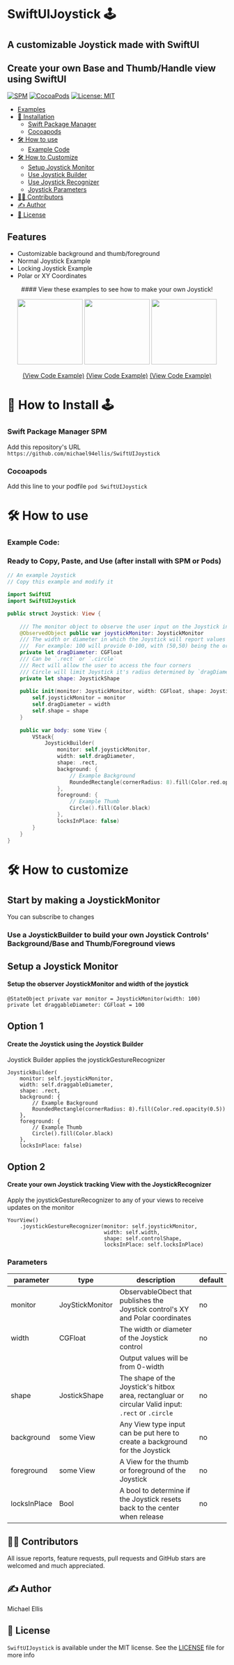 # SwiftUIJoystick 🕹️
## A customizable Joystick made with SwiftUI
## Create your own Base and Thumb/Handle view using SwiftUI

[![SPM](https://img.shields.io/badge/SPM-compatible-green.svg)](https://github.com/michael94ellis/SwiftUIJoystick)
[![CocoaPods](https://img.shields.io/badge/CocoaPods-compatible-green.svg)](https://cocoapods.org/pods/SwiftUIJoystick)
[![License: MIT](https://img.shields.io/badge/License-MIT-A31F34.svg)](https://opensource.org/licenses/MIT)
 
- [Examples](#examples)
- [📲 Installation](#-how-to-install-%EF%B8%8F)
  - [Swift Package Manager](#swift-package-manager-spm)
  - [Cocoapods](#cocoapods)
- [🛠 How to use](#-how-to-use)
  - [Example Code](#example-code)
- [🛠 How to Customize](#-how-to-customize)
  - [Setup Joystick Monitor](#setup-a-joystick-monitor)
  - [Use Joystick Builder](#option-1)
  - [Use Joystick Recognizer](#option-2)
  - [Joystick Parameters](#parameters)
- [👨‍💻 Contributors](#-contributors)
- [✍️ Author](#-author)
- [📃 License](#-license)

## Features
* Customizable background and thumb/foreground
* Normal Joystick Example 
* Locking Joystick Example 
* Polar or XY Coordinates   

<p align="center">
#### View these examples to see how to make your own Joystick!
</p>

<p align="center">
  <img src="./Readme_Assets/LockingJoystick.gif" width="150" />
  <img src="./Readme_Assets/NormalJoystick.gif" width="150" />
  <img src="./Readme_Assets/LongMultiUse.gif" width="150" />
</p>
 
<p align="center">
  <a href="https://github.com/michael94ellis/SwiftUIJoystick/blob/main/SwiftUIJoystickApp/ExampleJoystick.swift">(View Code Example)</a>
  <a href="https://github.com/michael94ellis/SwiftUIJoystick/blob/main/SwiftUIJoystickApp/TestingView.swift#L30-L40">(View Code Example)</a>
  <a href="https://github.com/michael94ellis/SwiftUIJoystick/blob/main/SwiftUIJoystickApp/TestingView.swift">(View Code Example)</a>
</p>



# 📲 How to Install 🕹️

### Swift Package Manager SPM
Add this repository's URL
`https://github.com/michael94ellis/SwiftUIJoystick`

### Cocoapods
Add this line to your podfile
`pod SwiftUIJoystick`



# 🛠 How to use
### Example Code: 
### Ready to Copy, Paste, and Use (after install with SPM or Pods)

```Swift
// An example Joystick
// Copy this example and modify it

import SwiftUI
import SwiftUIJoystick

public struct Joystick: View {
    
    /// The monitor object to observe the user input on the Joystick in XY or Polar coordinates
    @ObservedObject public var joystickMonitor: JoystickMonitor
    /// The width or diameter in which the Joystick will report values
    ///  For example: 100 will provide 0-100, with (50,50) being the origin
    private let dragDiameter: CGFloat
    /// Can be `.rect` or `.circle`
    /// Rect will allow the user to access the four corners
    /// Circle will limit Joystick it's radius determined by `dragDiameter / 2`
    private let shape: JoystickShape
    
    public init(monitor: JoystickMonitor, width: CGFloat, shape: JoystickShape = .rect) {
        self.joystickMonitor = monitor
        self.dragDiameter = width
        self.shape = shape
    }
    
    public var body: some View {
        VStack{
            JoystickBuilder(
                monitor: self.joystickMonitor,
                width: self.dragDiameter,
                shape: .rect,
                background: {
                    // Example Background
                    RoundedRectangle(cornerRadius: 8).fill(Color.red.opacity(0.5))
                },
                foreground: {
                    // Example Thumb
                    Circle().fill(Color.black)
                },
                locksInPlace: false)
        }
    }
}
```

# 🛠 How to customize
## Start by making a JoystickMonitor
You can subscribe to changes
### Use a JoystickBuilder to build your own Joystick Controls' Background/Base and Thumb/Foreground views

## Setup a Joystick Monitor
#### Setup the observer JoystickMonitor and width of the joystick
```
@StateObject private var monitor = JoystickMonitor(width: 100)
private let draggableDiameter: CGFloat = 100
```

## Option 1
#### Create the Joystick using the Joystick Builder
Joystick Builder applies the joystickGestureRecognizer
```
JoystickBuilder(
    monitor: self.joystickMonitor,
    width: self.draggableDiameter,
    shape: .rect,
    background: {
        // Example Background
        RoundedRectangle(cornerRadius: 8).fill(Color.red.opacity(0.5))
    },
    foreground: {
        // Example Thumb
        Circle().fill(Color.black)
    },
    locksInPlace: false)
```

## Option 2
#### Create your own Joystick tracking View with the JoystickRecognizer
Apply the joystickGestureRecognizer to any of your views to receive updates on the monitor
```
YourView()
    .joystickGestureRecognizer(monitor: self.joystickMonitor, 
                               width: self.width, 
                               shape: self.controlShape,
                               locksInPlace: self.locksInPlace)
```

### Parameters

| parameter    | type            | description                                                                    | default  |
| ---------    | --------------- | ------------------------------------------------------------------------------ | -------- |
| monitor      | JoyStickMonitor | ObservableObect that publishes the Joystick control's XY and Polar coordinates | no       |
| width        | CGFloat         | The width or diameter of the Joystick control                                  | no       |
|              |                 | Output values will be from 0-width                                             |          |
| shape        | JostickShape    | The shape of the Joystick's hitbox area, rectangluar or circular       Valid input: `.rect` or `.circle`  | no       |
| background   | some View       | Any View type input can be put here to create a background for the Joystick    | no       |
| foreground   | some View       | A View for the thumb or foreground of the Joystick                             | no       |
| locksInPlace | Bool            | A bool to determine if the Joystick resets back to the center when release     | no       |

## 👨‍💻 Contributors

All issue reports, feature requests, pull requests and GitHub stars are welcomed and much appreciated.

## ✍️ Author

Michael Ellis

## 📃 License

`SwiftUIJoystick` is available under the MIT license. See the [LICENSE](https://github.com/michael94ellis/SwiftUIJoystick/blob/main/LICENSE) file for more info
